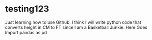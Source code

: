 # testing123
Just learning how to use Github.
I think I will write python code that converts height in CM to FT since I am a Basketball Junkie.
Here Goes
Import pandas as pd

